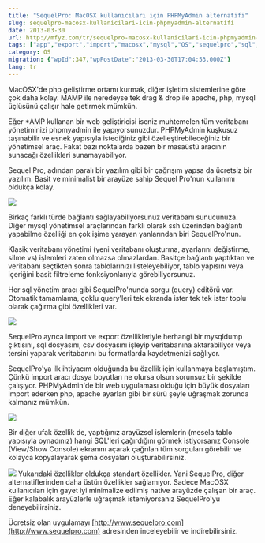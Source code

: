 ```yaml
---
title: "SequelPro: MacOSX kullanıcıları için PHPMyAdmin alternatifi"
slug: sequelpro-macosx-kullanicilari-icin-phpmyadmin-alternatifi
date: 2013-03-30
url: http://mfyz.com/tr/sequelpro-macosx-kullanicilari-icin-phpmyadmin-alternatifi/
tags: ["app","export","import","macosx","mysql","OS","sequelpro","sql","Sunucu Programlama","tool"]
category: OS
migration: {"wpId":347,"wpPostDate":"2013-03-30T17:04:53.000Z"}
lang: tr
---
```


MacOSX'de php geliştirme ortamı kurmak, diğer işletim sistemlerine göre çok daha kolay. MAMP ile neredeyse tek drag & drop ile apache, php, mysql üçlüsünü çalışır hale getirmek mümkün.

Eğer \*AMP kullanan bir web geliştiricisi iseniz muhtemelen tüm veritabanı yönetiminizi phpmyadmin ile yapıyorsunuzdur. PHPMyAdmin kuşkusuz taşınabilir ve esnek yapısıyla istediğiniz gibi özelleştirebileceğiniz bir yönetimsel araç. Fakat bazı noktalarda bazen bir masaüstü aracının sunacağı özellikleri sunamayabiliyor.

Sequel Pro, adından paralı bir yazılım gibi bir çağrışım yapsa da ücretsiz bir yazılım. Basit ve minimalist bir arayüze sahip Sequel Pro'nun kullanımı oldukça kolay.

![](/images/archive/tr/2013/03/1.png)

Birkaç farklı türde bağlantı sağlayabiliyorsunuz veritabanı sunucunuza. Diğer mysql yönetimsel araçlarından farklı olarak ssh üzerinden bağlantı yapabilme özelliği en çok işime yarayan yanlarından biri SequelPro'nun.

Klasik veritabanı yönetimi (yeni veritabanı oluşturma, ayarlarını değiştirme, silme vs) işlemleri zaten olmazsa olmazlardan. Basitçe bağlantı yaptıktan ve veritabanı seçtikten sonra tablolarınızı listeleyebiliyor, tablo yapısını veya içeriğini basit filtreleme fonksiyonlarıyla görebiliyorsunuz.

Her sql yönetim aracı gibi SequelPro'nunda sorgu (query) editörü var. Otomatik tamamlama, çoklu query'leri tek ekranda ister tek tek ister toplu olarak çağırma gibi özellikleri var.

![](/images/archive/tr/2013/03/2.png)

SequelPro ayrıca import ve export özellikleriyle herhangi bir mysqldump çıktısını, sql dosyasını, csv dosyasını işleyip veritabanına aktarabiliyor veya tersini yaparak veritabanını bu formatlarda kaydetmenizi sağlıyor.

SequelPro'ya ilk ihtiyacım olduğunda bu özellik için kullanmaya başlamıştım. Çünkü import aracı dosya boyutları ne olursa olsun sorunsuz bir şekilde çalışıyor. PHPMyAdmin'de bir web uygulaması olduğu için büyük dosyaları import ederken php, apache ayarları gibi bir sürü şeyle uğraşmak zorunda kalmanız mümkün.

![](/images/archive/tr/2013/03/3.png)

Bir diğer ufak özellik de, yaptığınız arayüzsel işlemlerin (mesela tablo yapısıyla oynadınız) hangi SQL'leri çağırdığını görmek istiyorsanız Console (View/Show Console) ekranını açarak çağrılan tüm sorguları görebilir ve kolayca kopyalayarak şema dosyaları oluşturabilirsiniz.

![](/images/archive/tr/2013/03/4.png) Yukarıdaki özellikler oldukça standart özellikler. Yani SequelPro, diğer alternatiflerinden daha üstün özellikler sağlamıyor. Sadece MacOSX kullanıcıları için gayet iyi minimalize edilmiş native arayüzde çalışan bir araç. Eğer kalabalık arayüzlerle uğraşmak istemiyorsanız SequelPro'yu deneyebilirsiniz.

Ücretsiz olan uygulamayı [http://www.sequelpro.com](http://www.sequelpro.com) adresinden inceleyebilir ve indirebilirsiniz.